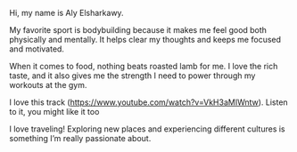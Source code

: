 Hi, my name is Aly Elsharkawy.

My favorite sport is bodybuilding because it makes me feel good both physically and mentally. It helps clear my thoughts and keeps me focused and motivated.

When it comes to food, nothing beats roasted lamb for me. I love the rich taste, and it also gives me the strength I need to power through my workouts at the gym.

I love this track (https://www.youtube.com/watch?v=VkH3aMIWntw). Listen to it, you might like it too

I love traveling! Exploring new places and experiencing different cultures is something I’m really passionate about.